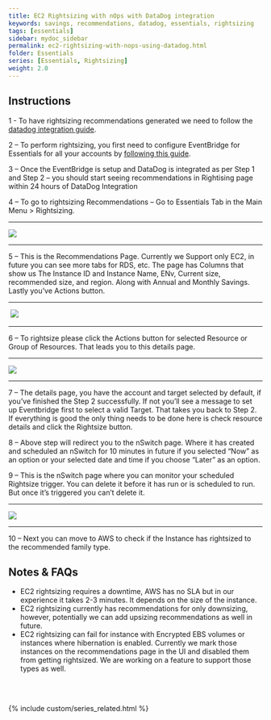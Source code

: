 ```yaml
---
title: EC2 Rightsizing with nOps with DataDog integration
keywords: savings, recommendations, datadog, essentials, rightsizing
tags: [essentials]
sidebar: mydoc_sidebar
permalink: ec2-rightsizing-with-nops-using-datadog.html
folder: Essentials
series: [Essentials, Rightsizing]
weight: 2.0
---
```


## Instructions


1 - To have rightsizing recommendations generated we need to follow the [datadog integration guide](https://help.nops.io/integrate-datadog-with-nops-platform.html). 


2 – To perform rightsizing, you first need to configure EventBridge for Essentials for all your accounts by [following this guide](https://help.nops.io/essentials-storage-configuration.html). 


3 – Once the EventBridge is setup and DataDog is integrated as per Step 1 and Step 2 – you should start seeing recommendations in Rightising page within 24 hours of DataDog Integration


4 – To go to rightsizing Recommendations – Go to Essentials Tab in the Main Menu > Rightsizing.

****

![](https://lh7-us.googleusercontent.com/XATGhgiB7mlZRLBSnw77_4wCIt4qGSFEd4lZCEyPGwBQznXIjHNukTcTK9i30ltj-54SWuII6w3p_BNHL9j6riTbH83UcDItvnCnuMBXGKicwww7neycwTKXzal_Sm5B8dfTC9V8rxWZ2G88r6JSyBs)

****

5 – This is the Recommendations Page. Currently we Support only EC2, in future you can see more tabs for RDS, etc. The page has Columns that show us The Instance ID and Instance Name, ENv, Current size, recommended size, and region. Along with Annual and Monthly Savings. Lastly you’ve Actions button. 

****
 ![](https://lh7-us.googleusercontent.com/ET6a7ZMyTn6XK6Yy7xUWO6lSA-0_TVkz67GyVyA9jYRiP2Wwzcv1OJLAwdlvwkpqOt1vQAKC4W7eiHRCOCZe4kgAZW4q606O5n28myOqGjVKv9UR3-xL7TA-5l0Djuygb_WQluFRuiARFVrrOkcqnzM)
****

6 – To rightsize please click the Actions button for selected Resource or Group of Resources. That leads you to this details page.

****
![](https://lh7-us.googleusercontent.com/YlTrBTzg11fU8xwt5bROTB8xH3bPaM9-5kB5NIggrUI321aoBW_k7o8RaYZ6xkZ6vYlw5sCKKCpKV-7AFGegSO_jcGbxmwexisa8lfPQZ6jMwL-dOGhuvsi-oKTULTY83oA2hKk2l8loSo0tzui1BGE)
****

7 – The details page, you have the account and target selected by default, if you’ve finished the Step 2 successfully. If not you’ll see a message to set up Eventbridge first to select a valid Target. That takes you back to Step 2. If everything is good the only thing needs to be done here is check resource details and click the Rightsize button.

8 – Above step will redirect you to the nSwitch page. Where it has created and scheduled an nSwitch for 10 minutes in future if you selected “Now” as an option or your selected date and time if you choose “Later” as an option.

9 – This is the nSwitch page where you can monitor your scheduled Rightsize trigger. You can delete it before it has run or is scheduled to run. But once it’s triggered you can’t delete it.

****
![](https://lh7-us.googleusercontent.com/t6jnA75NPjpBk1YfiHLd1R3SFXb2ldlZPax3ZOpXpcSaowPi3TAZfq7r2k9L5yzNU-FgKiKosMeeHJGpMGeyupsUqI1eQE-kBW0wDqxUVxgaP3fhSuNw9xX3BTEX6fiHKFQYY65PpyLDvpMOcusCo3k)
****

10 – Next you can move to AWS to check if the Instance has rightsized to the recommended family type.


## Notes & FAQs

- EC2 rightsizing requires a downtime, AWS has no SLA but in our experience it takes 2-3 minutes. It depends on the size of the instance.
- EC2 rightsizing currently has recommendations for only downsizing, however, potentially we can add upsizing recommendations as well in future.
- EC2 rightsizing can fail for instance with Encrypted EBS volumes or instances where hibernation is enabled. Currently we mark those instances on the recommendations page in the UI and disabled them from getting rightsized. We are working on a feature to support those types as well.


<br/><br/>

{% include custom/series_related.html %}